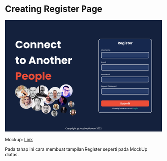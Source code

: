 # Creating Register Page

![image-1](./for-readme-1.png)

Mockup: [Link](https://www.figma.com/file/7fUBmF9D9JZ7tcOg4DFmJ8/Chat-App-with-KontenBase?node-id=2%3A2)

Pada tahap ini cara membuat tampilan Register seperti pada MockUp diatas.
